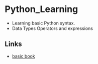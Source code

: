 # Python_Learning


* Learning basic Python syntax.
* Data Types Operators and expressions


## Links 

* [basic book](https://www.openbookproject.net/books/bpp4awd/)
